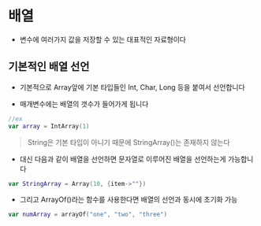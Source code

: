 # 배열

* 변수에 여러가지 값을 저장할 수 있는 대표적인 자료형이다

## 기본적인 배열 선언

* 기본적으로 Array앞에 기본 타입들인 Int, Char, Long 등을 붙여서 선언합니다

* 매개변수에는 배열의 갯수가 들어가게 됩니다

```Kotlin
//ex
var array = IntArray(1)
```
> String은 기본 타입이 아니기 때문에 StringArray()는 존재하지 않는다

* 대신 다음과 같이 배열을 선언하면 문자열로 이루어진 배열을 선언하는게 가능합니다
```Kotlin
var StringArray = Array(10, {item->""})
```

* 그리고 ArrayOf()라는 함수를 사용한다면 배열의 선언과 동시에 초기화 가능
```Kotlin
var numArray = arrayOf("one", "two", "three")
```